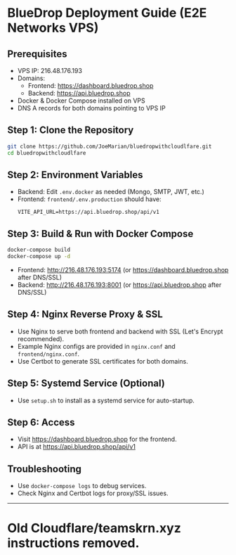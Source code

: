 # BlueDrop Deployment Guide (E2E Networks VPS)

## Prerequisites

- VPS IP: 216.48.176.193
- Domains:
  - Frontend: https://dashboard.bluedrop.shop
  - Backend: https://api.bluedrop.shop
- Docker & Docker Compose installed on VPS
- DNS A records for both domains pointing to VPS IP

## Step 1: Clone the Repository

```sh
git clone https://github.com/JoeMarian/bluedropwithcloudlfare.git
cd bluedropwithcloudlfare
```

## Step 2: Environment Variables

- Backend: Edit `.env.docker` as needed (Mongo, SMTP, JWT, etc.)
- Frontend: `frontend/.env.production` should have:
  ```env
  VITE_API_URL=https://api.bluedrop.shop/api/v1
  ```

## Step 3: Build & Run with Docker Compose

```sh
docker-compose build
docker-compose up -d
```

- Frontend: http://216.48.176.193:5174 (or https://dashboard.bluedrop.shop after DNS/SSL)
- Backend: http://216.48.176.193:8001 (or https://api.bluedrop.shop after DNS/SSL)

## Step 4: Nginx Reverse Proxy & SSL

- Use Nginx to serve both frontend and backend with SSL (Let's Encrypt recommended).
- Example Nginx configs are provided in `nginx.conf` and `frontend/nginx.conf`.
- Use Certbot to generate SSL certificates for both domains.

## Step 5: Systemd Service (Optional)

- Use `setup.sh` to install as a systemd service for auto-startup.

## Step 6: Access

- Visit https://dashboard.bluedrop.shop for the frontend.
- API is at https://api.bluedrop.shop/api/v1

## Troubleshooting

- Use `docker-compose logs` to debug services.
- Check Nginx and Certbot logs for proxy/SSL issues.

---

# Old Cloudflare/teamskrn.xyz instructions removed. 
